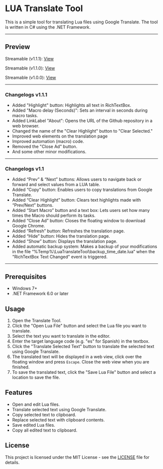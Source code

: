 # LUA Translate Tool

This is a simple tool for translating Lua files using Google Translate. The tool is written in C# using the .NET Framework.

------------
## Preview

Streamable (v1.1.1):  [View](https://streamable.com/fydywa "View")

Streamable (v1.1.0): [View](https://streamable.com/l38yit "View")

Streamable (v1.0.0): [View](https://streamable.com/136d2v "View")

------------

### Changelogs v1.1.1

- Added "Highlight" button: Highlights all text in RichTextBox.
- Added "Macro delay (Seconds)": Sets an interval in seconds during macro tasks.
- Added LinkLabel "About": Opens the URL of the Github repository in a web browser.
- Changed the name of the "Clear Highlight" button to "Clear Selected."
- Improved web elements on the translation page
- Improved automation (macro) code.
- Removed the "Close Ad" button.
- And some other minor modifications.

------------

### Changelogs v1.1

- Added “Prev” & “Next” buttons: Allows users to navigate back or forward and select values from a LUA table.
- Added “Copy” button: Enables users to copy translations from Google Translate.
- Added “Clear Highlight” button: Clears text highlights made with “Prev/Next” buttons.
- Added “Start Macro” button and a text box: Lets users set how many times the Macro should perform its tasks.
- Added “Close Ad” button: Closes the floating window to download Google Chrome.
- Added “Refresh” button: Refreshes the translation page.
- Added “Hide” button: Hides the translation page.
- Added “Show” button: Displays the translation page.
- Added automatic backup system: Makes a backup of your modifications in the file “%Temp%\LuaTranslateTool\backup_time_date.lua” when the "RichTextBox Text Changed" event is triggered.

------------

## Prerequisites

- Windows 7+
- .NET Framework 6.0 or later

## Usage

1. Open the Translate Tool.
2. Click the "Open Lua File" button and select the Lua file you want to translate.
3. Select the text you want to translate in the editor.
4. Enter the target language code (e.g. "es" for Spanish) in the textbox.
5. Click the "Translate Selected Text" button to translate the selected text using Google Translate.
6. The translated text will be displayed in a web view, click over the floating window and press `Escape`. Close the web view when you are finished.
7. To save the translated text, click the "Save Lua File" button and select a location to save the file.

## Features

- Open and edit Lua files.
- Translate selected text using Google Translate.
- Copy selected text to clipboard.
- Replace selected text with clipboard contents.
- Save edited Lua files.
- Copy all edited text to clipboard.

## License

This project is licensed under the MIT License - see the [LICENSE](https://github.com/0wn1/LUATranslateTool/blob/main/LICENSE) file for details.
